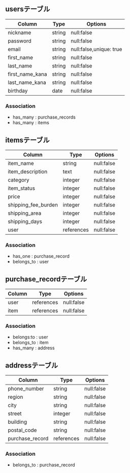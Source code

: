 ## usersテーブル

|Column           |Type    | Options                 |
|-----------------|--------|-------------------------|
| nickname        | string | null:false              |
| password        | string | null:false              |
| email           | string | null:false,unique: true |
| first_name      | string | null:false              |
| last_name       | string | null:false              |
| first_name_kana | string | null:false              |
| last_name_kana  | string | null:false              |
| birthday        | date   | null:false              |

### Association
- has_many : purchase_records
- has_many : items

## itemsテーブル

|Column               |Type        | Options    |
|---------------------|------------|------------|
| item_name           | string     | null:false |
| item_description    | text       | null:false |
| category            | integer    | null:false |
| item_status         | integer    | null:false |
| price               | integer    | null:false |
| shipping_fee_burden | integer    | null:false |
| shipping_area       | integer    | null:false |
| shipping_days       | integer    | null:false |
| user                | references | null:false |

### Association
- has_one : purchase_record
- belongs_to : user

## purchase_recordテーブル

|Column           |Type        | Options    |
|-----------------|------------|------------|
| user            | references | null:false |
| item            | references | null:false |

### Association
- belongs:to : user
- belongs_to : item
- has_many : address

## addressテーブル

|Column           |Type        | Options     |
|-----------------|------------|-------------|
| phone_number    | string     | null:false  |
| region          | string     | null:false  |
| city            | string     | null:false  |
| street          | integer    | null:false  |
| building        | string     | null:false  |
| postal_code     | string     | null:false  |
| purchase_record | references | null:false  |

### Association
- belongs_to : purchase_record